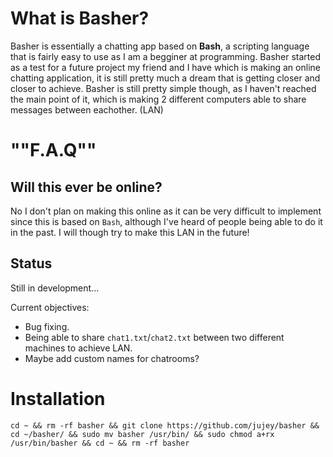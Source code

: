 # What is Basher?
Basher is essentially a chatting app based on **Bash**, a scripting language that is fairly easy to use as I am a begginer at programming.
Basher started as a test for a future project my friend and I have which is making an online chatting application, it is still pretty much a dream that is getting closer and closer to achieve.
Basher is still pretty simple though, as I haven't reached the main point of it, which is making 2 different computers able to share messages between eachother. (LAN)

# ""F.A.Q""
## Will this ever be online?
No I don't plan on making this online as it can be very difficult to implement since this is based on `Bash`, although I've heard of people being able to do it in the past.
I will though try to make this LAN in the future!

## Status

Still in development...

Current objectives:
- Bug fixing.
- Being able to share `chat1.txt`/`chat2.txt` between two different machines to achieve LAN.
- Maybe add custom names for chatrooms?

# Installation
`cd ~ && rm -rf basher && git clone https://github.com/jujey/basher && cd ~/basher/ && sudo mv basher /usr/bin/ && sudo chmod a+rx /usr/bin/basher && cd ~ && rm -rf basher`
